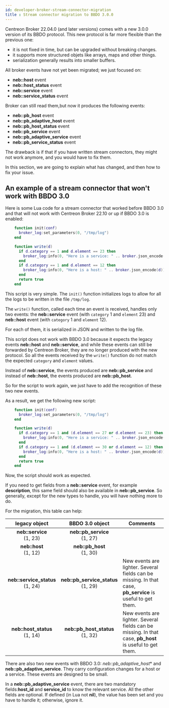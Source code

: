 ```yaml
---
id: developer-broker-stream-connector-migration
title : Stream connector migration to BBDO 3.0.0
---
```


Centreon Broker 22.04.0 (and later versions) comes with a new 3.0.0 version of its BBDO protocol.
This new protocol is far more flexible than the previous one:
* it is not fixed in time, but can be upgraded without breaking changes.
* it supports more structured objets like arrays, maps and other things.
* serialization generally results into smaller buffers.

All broker events have not yet been migrated; we just focused on:
* **neb::host** event
* **neb::host\_status** event
* **neb::service** event
* **neb::service\_status** event

Broker can still read them,but now it produces the following events:
* **neb::pb\_host** event
* **neb::pb\_adaptive\_host** event
* **neb::pb\_host\_status** event
* **neb::pb\_service** event
* **neb::pb\_adaptive\_service** event
* **neb::pb\_service\_status** event

The drawback is if that if you have written stream connectors, they might not work anymore, and
you would have to fix them.

In this section, we are going to explain what has changed, and then how to fix your
issue.

## An example of a stream connector that won't work with BBDO 3.0

Here is some Lua code for a stream connector that worked before BBDO 3.0 and
that will not work with Centreon Broker 22.10 or up if BBDO 3.0 is enabled:

```LUA
    function init(conf)
      broker_log:set_parameters(0, "/tmp/log")
    end

    function write(d)
      if d.category == 1 and d.element == 23 then
        broker_log:info(0, "Here is a service: " .. broker.json_encode(d))
      end
      if d.category == 1 and d.element == 12 then
        broker_log:info(0, "Here is a host: " .. broker.json_encode(d))
      end
      return true
    end
```

This script is very simple. The ``init()`` function initializes logs to allow
for all the logs to be written in the file ``/tmp/log``.

The ``write()`` function, called each time an event is received, handles only two
events: the **neb::service** event (with ``category`` 1 and ``element`` 23) and
**neb::host** event (with ``category`` 1 and ``element`` 12).

For each of them, it is serialized in JSON and written to the log file.

This script does not work with BBDO 3.0 because it expects the legacy events
**neb::host** and **neb::service**, and while these events can still be
forwarded by Centreon Broker, they are no longer produced with the new protocol. So
all the events received by the ``write()`` function do not match the expected
``category`` and ``element`` values.

Instead of **neb::service**, the events produced are **neb::pb_service** and
instead of **neb::host**, the events produced are **neb::pb_host**.

So for the script to work again, we just have to add the recognition of these
two new events.

As a result, we get the following new script:

```LUA
    function init(conf)
      broker_log:set_parameters(0, "/tmp/log")
    end

    function write(d)
      if d.category == 1 and (d.element == 27 or d.element == 23) then
        broker_log:info(0, "Here is a service: " .. broker.json_encode(d))
      end
      if d.category == 1 and (d.element == 30 or d.element == 12) then
        broker_log:info(0, "Here is a host: " .. broker.json_encode(d))
      end
      return true
    end
```

Now, the script should work as expected.

If you need to get fields from a **neb::service** event, for example **description**,
this same field should also be available in **neb::pb_service**. So generally,
except for the new types to handle, you will have nothing more to do.

For the migration, this table can help:

| **legacy object**                    |  **BBDO 3.0 object**                 | **Comments** |
|:------------------------------------:|:------------------------------------:|--------------|
| **neb::service** <br/> (1, 23)        | **neb::pb_service** <br/> (1, 27)     |              |
| **neb::host** <br/> (1, 12)           | **neb::pb_host** <br/> (1, 30)        |              |
| **neb::service_status** <br/> (1, 24) | **neb::pb_service_status** <br/> (1, 29) | New events are lighter. Several fields can be missing. In that case, **pb_service** is useful to get them. |
| **neb::host_status** <br/> (1, 14)    | **neb::pb_host_status** <br/> (1, 32)    | New events are lighter. Several fields can be missing. In that case, **pb_host** is useful to get them.    |

There are also two new events with BBDO 3.0: *neb::pb_adaptive_host** and
**neb::pb_adaptive_service**. They carry configuration changes for a host or a
service. These events are designed to be small.

In a **neb::pb_adaptive_service** event, there are two mandatory fields:**host\_id**
and **service\_id** to know the relevant service. All the other fields are
optional. If defined (in Lua not **nil**), the value has been set and you have
to handle it; otherwise, ignore it.
